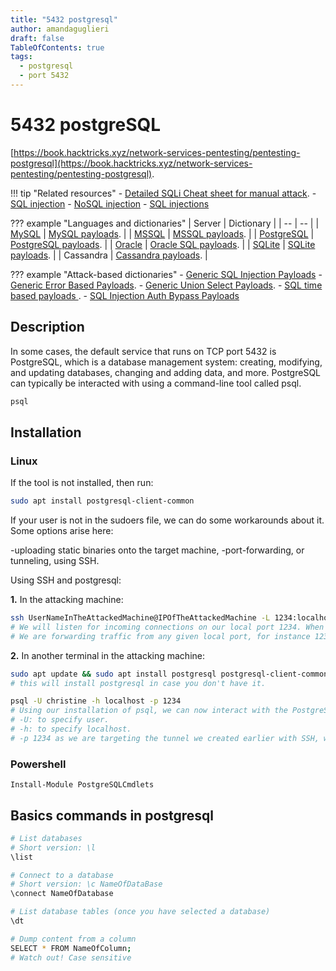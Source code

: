 ```yaml
---
title: "5432 postgresql"
author: amandaguglieri
draft: false
TableOfContents: true
tags:
  - postgresql
  - port 5432
---
```


# 5432 postgreSQL

[https://book.hacktricks.xyz/network-services-pentesting/pentesting-postgresql](https://book.hacktricks.xyz/network-services-pentesting/pentesting-postgresql).

!!! tip "Related resources"
	- [Detailed SQLi Cheat sheet for manual attack](sqli-manual-attack.md).
	- [SQL injection](webexploitation/sql-injection.md)
	- [NoSQL injection](webexploitation/nosql-injection.md)
	- [SQL injections](webexploitation/sqlite-injections.md)

??? example "Languages and dictionaries"
	| Server | Dictionary |
	| -- | -- |
	|  [MySQL](mysql.md) | [MySQL payloads](https://github.com/amandaguglieri/dictionaries/blob/main/SQL/MySQL%20Injection.md). | 
	| [MSSQL](mssql.md) | [MSSQL payloads](https://github.com/amandaguglieri/dictionaries/blob/main/SQL/MSSQL%20Injection.md). |
	|  [PostgreSQL](5432-postgresql.md) | [PostgreSQL payloads](https://github.com/amandaguglieri/dictionaries/blob/main/SQL/PostgreSQL%20injection.md). |
	|  [Oracle](1521-oracle-transparent-network-substrate.md) | [Oracle SQL payloads](https://github.com/amandaguglieri/dictionaries/blob/main/SQL/Oracle-SQL-injections.md). |
	| [SQLite](webexploitation/sqlite-injections.md) | [SQLite payloads](https://github.com/amandaguglieri/dictionaries/blob/main/SQL/SQLite-injection.md). | 
	| Cassandra | [Cassandra payloads](https://github.com/amandaguglieri/dictionaries/blob/main/SQL/Cassandra%20Injection.md). | 

??? example "Attack-based dictionaries"
    - [Generic SQL Injection Payloads](https://github.com/amandaguglieri/dictionaries/blob/main/SQL/generic-injections)
    - [Generic Error Based Payloads](https://github.com/amandaguglieri/dictionaries/blob/main/SQL/error-based).
    - [Generic Union Select Payloads](https://github.com/amandaguglieri/dictionaries/blob/main/SQL/union-select).
    - [SQL time based payloads ](https://github.com/amandaguglieri/dictionaries/blob/main/SQL/time-based).
    - [SQL Injection Auth Bypass Payloads](https://github.com/amandaguglieri/dictionaries/blob/main/SQL/auth-bypass) 


## Description
In some cases, the default service that runs on TCP port 5432 is PostgreSQL, which is a database management system: creating, modifying, and updating databases, changing and adding data, and more. PostgreSQL can typically be interacted with using a command-line tool called psql.

```bash
psql
```


## Installation

### Linux

If the tool is not installed, then run:

```bash
sudo apt install postgresql-client-common
```

If your user is not in the sudoers file, we can do some workarounds about it. Some options arise here:

-uploading static binaries onto the target machine,
-port-forwarding, or tunneling, using SSH.

Using SSH and postgresql:

**1.** In the attacking machine:

```bash
ssh UserNameInTheAttackedMachine@IPOfTheAttackedMachine -L 1234:localhost:5432 
# We will listen for incoming connections on our local port 1234. When a client connects to our local port, the SSH client will forward the connection to the remote server on port 22. This allows the local client to access services on the remote server as if they were running on the local machine.
# We are forwarding traffic from any given local port, for instance 1234, to the port on which PostgreSQL is listening, namely 5432, on the remote server. We therefore specify port 1234 to the left of localhost, and 5432 to the right, indicating the target port.
```

**2.** In another terminal in the attacking machine:

```bash
sudo apt update && sudo apt install postgresql postgresql-client-common 
# this will install postgresql in case you don't have it.

psql -U christine -h localhost -p 1234
# Using our installation of psql, we can now interact with the PostgreSQL service running locally on the target machine:
# -U: to specify user.
# -h: to specify localhost. 
# -p 1234 as we are targeting the tunnel we created earlier with SSH, we need to specify which is the port the tunnel is listening on.
```


### Powershell

```
Install-Module PostgreSQLCmdlets

```




## Basics commands in postgresql

```bash
# List databases
# Short version: \l
\list

# Connect to a database
# Short version: \c NameOfDataBase
\connect NameOfDatabase

# List database tables (once you have selected a database)
\dt

# Dump content from a column
SELECT * FROM NameOfColumn;
# Watch out! Case sensitive
```



